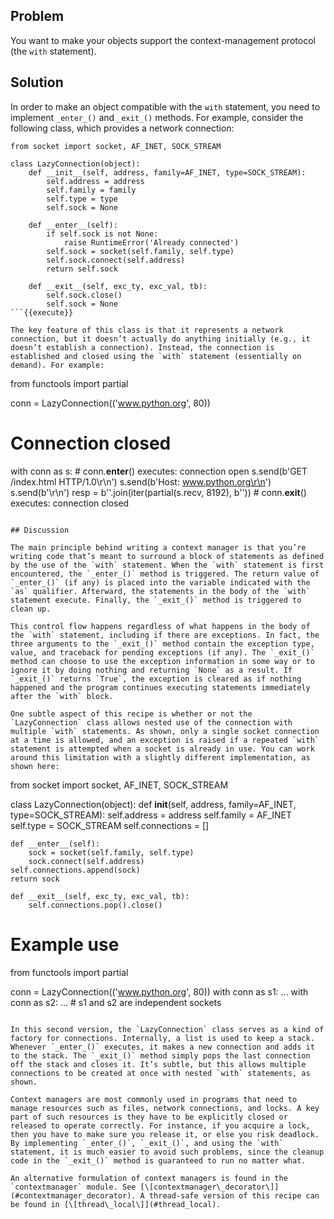 ## Problem

You want to make your objects support the context-management protocol (the `with` statement).

## Solution

In order to make an object compatible with the `with` statement, you need to implement `_enter_()` and `_exit_()` methods. For example, consider the following class, which provides a network connection:

```
from socket import socket, AF_INET, SOCK_STREAM

class LazyConnection(object):
    def __init__(self, address, family=AF_INET, type=SOCK_STREAM):
        self.address = address
        self.family = family
        self.type = type
        self.sock = None

    def __enter__(self):
        if self.sock is not None:
            raise RuntimeError('Already connected')
        self.sock = socket(self.family, self.type)
        self.sock.connect(self.address)
        return self.sock

    def __exit__(self, exc_ty, exc_val, tb):
        self.sock.close()
        self.sock = None
```{{execute}}

The key feature of this class is that it represents a network connection, but it doesn’t actually do anything initially (e.g., it doesn’t establish a connection). Instead, the connection is established and closed using the `with` statement (essentially on demand). For example:

```
from functools import partial

conn = LazyConnection(('www.python.org', 80))
# Connection closed
with conn as s:
    # conn.__enter__() executes: connection open
    s.send(b'GET /index.html HTTP/1.0\r\n')
    s.send(b'Host: www.python.org\r\n')
    s.send(b'\r\n')
    resp = b''.join(iter(partial(s.recv, 8192), b''))
    # conn.__exit__() executes: connection closed
```{{execute}}

## Discussion

The main principle behind writing a context manager is that you’re writing code that’s meant to surround a block of statements as defined by the use of the `with` statement. When the `with` statement is first encountered, the `_enter_()` method is triggered. The return value of `_enter_()` (if any) is placed into the variable indicated with the `as` qualifier. Afterward, the statements in the body of the `with` statement execute. Finally, the `_exit_()` method is triggered to clean up.

This control flow happens regardless of what happens in the body of the `with` statement, including if there are exceptions. In fact, the three arguments to the `_exit_()` method contain the exception type, value, and traceback for pending exceptions (if any). The `_exit_()` method can choose to use the exception information in some way or to ignore it by doing nothing and returning `None` as a result. If `_exit_()` returns `True`, the exception is cleared as if nothing happened and the program continues executing statements immediately after the `with` block.

One subtle aspect of this recipe is whether or not the `LazyConnection` class allows nested use of the connection with multiple `with` statements. As shown, only a single socket connection at a time is allowed, and an exception is raised if a repeated `with` statement is attempted when a socket is already in use. You can work around this limitation with a slightly different implementation, as shown here:

```
from socket import socket, AF_INET, SOCK_STREAM

class LazyConnection(object):
    def __init__(self, address, family=AF_INET, type=SOCK_STREAM):
        self.address = address
        self.family = AF_INET
        self.type = SOCK_STREAM
        self.connections = []

    def __enter__(self):
        sock = socket(self.family, self.type)
        sock.connect(self.address)
	self.connections.append(sock)
	return sock

    def __exit__(self, exc_ty, exc_val, tb):
        self.connections.pop().close()

# Example use
from functools import partial

conn = LazyConnection(('www.python.org', 80))
with conn as s1:
     ...
     with conn as s2:
          ...
          # s1 and s2 are independent sockets
```{{execute}}

In this second version, the `LazyConnection` class serves as a kind of factory for connections. Internally, a list is used to keep a stack. Whenever `_enter_()` executes, it makes a new connection and adds it to the stack. The `_exit_()` method simply pops the last connection off the stack and closes it. It’s subtle, but this allows multiple connections to be created at once with nested `with` statements, as shown.

Context managers are most commonly used in programs that need to manage resources such as files, network connections, and locks. A key part of such resources is they have to be explicitly closed or released to operate correctly. For instance, if you acquire a lock, then you have to make sure you release it, or else you risk deadlock. By implementing `_enter_()`, `_exit_()`, and using the `with` statement, it is much easier to avoid such problems, since the cleanup code in the `_exit_()` method is guaranteed to run no matter what.

An alternative formulation of context managers is found in the `contextmanager` module. See [\[contextmanager\_decorator\]](#contextmanager_decorator). A thread-safe version of this recipe can be found in [\[thread\_local\]](#thread_local).